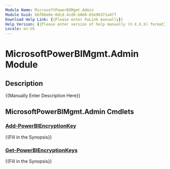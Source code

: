 ```yaml
---
Module Name: MicrosoftPowerBIMgmt.Admin
Module Guid: bbf8be8e-0dcd-4cd8-b868-63e96371a47f
Download Help Link: {{Please enter FwLink manually}}
Help Version: {{Please enter version of help manually (X.X.X.X) format}}
Locale: en-US
---
```


# MicrosoftPowerBIMgmt.Admin Module
## Description
{{Manually Enter Description Here}}

## MicrosoftPowerBIMgmt.Admin Cmdlets
### [Add-PowerBIEncryptionKey](Add-PowerBIEncryptionKey.md)
{{Fill in the Synopsis}}

### [Get-PowerBIEncryptionKeys](Get-PowerBIEncryptionKeys.md)
{{Fill in the Synopsis}}

